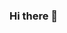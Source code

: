 ### Hi there 👋

<!--
**dasHimanshuSekhar/dasHimanshuSekhar** is a ✨ _special_ ✨ repository because its `README.md` (this file) appears on your GitHub profile.

Here are some ideas to get you started:

- 🔭 I’m currently a B Tech Student
- 🌱 I’m currently studying on Veer Surendra Sai University, Burla
- 👯 I’m looking to collaborate on CPP based projetcs
- 🤔 I’m looking for help with ..
- 💬 Ask me about ...
- 📫 How to reach me: hellouniverse58@gmail.com
- 😄 Pronouns: ...
- ⚡ Fun fact: ...
-->
